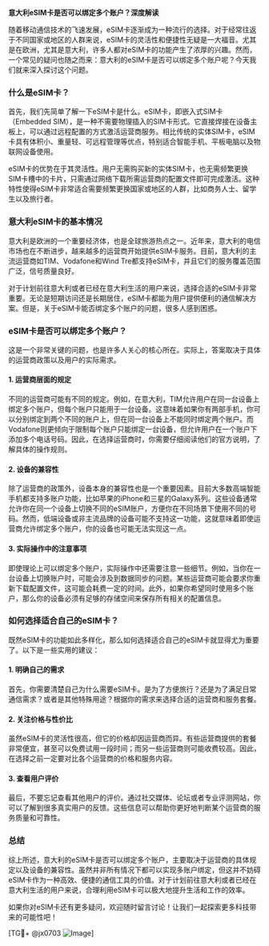 **意大利eSIM卡是否可以绑定多个账户？深度解读**

随着移动通信技术的飞速发展，eSIM卡逐渐成为一种流行的选择。对于经常往返于不同国家或地区的人群来说，eSIM卡的灵活性和便捷性无疑是一大福音。尤其是在欧洲，尤其是意大利，许多人都对eSIM卡的功能产生了浓厚的兴趣。然而，一个常见的疑问也随之而来：意大利的eSIM卡是否可以绑定多个账户呢？今天我们就来深入探讨这个问题。

### 什么是eSIM卡？

首先，我们先简单了解一下eSIM卡是什么。eSIM卡，即嵌入式SIM卡（Embedded SIM），是一种不需要物理插入的SIM卡形式。它直接焊接在设备主板上，可以通过远程配置的方式激活运营商服务。相比传统的实体SIM卡，eSIM卡具有体积小、重量轻、可远程管理等优点，特别适合智能手机、平板电脑以及物联网设备使用。

eSIM卡的优势在于其灵活性。用户无需购买新的实体SIM卡，也无需频繁更换SIM卡槽中的卡片，只需通过网络下载所需运营商的配置文件即可完成激活。这种特性使得eSIM卡非常适合需要频繁更换国家或地区的人群，比如商务人士、留学生以及旅行者。

### 意大利eSIM卡的基本情况

意大利是欧洲的一个重要经济体，也是全球旅游热点之一。近年来，意大利的电信市场也在不断进步，越来越多的运营商开始提供eSIM卡服务。目前，意大利的主流运营商如TIM、Vodafone和Wind Tre都支持eSIM卡，并且它们的服务覆盖范围广泛，信号质量良好。

对于计划前往意大利或者已经在意大利生活的用户来说，选择合适的eSIM卡非常重要。无论是短期访问还是长期居住，eSIM卡都能为用户提供便利的通信解决方案。但是，关于eSIM卡能否绑定多个账户的问题，很多人感到困惑。

### eSIM卡是否可以绑定多个账户？

这是一个非常关键的问题，也是许多人关心的核心所在。实际上，答案取决于具体的运营商政策以及用户的实际需求。

#### 1. **运营商层面的规定**
不同的运营商可能有不同的规定。例如，在意大利，TIM允许用户在同一台设备上绑定多个账户，但每个账户只能用于一台设备。这意味着如果你有两部手机，你可以分别绑定到两个不同的账户上，但在同一台设备上不能同时绑定两个账户。而Vodafone则更倾向于限制每个账户只能绑定一台设备，但允许用户在一个账户下添加多个电话号码。因此，在选择运营商时，你需要仔细阅读他们的官方说明，了解具体的操作规则。

#### 2. **设备的兼容性**
除了运营商的政策外，设备本身的兼容性也是一个重要因素。目前大多数高端智能手机都支持多账户功能，比如苹果的iPhone和三星的Galaxy系列。这些设备通常允许你在同一个设备上切换不同的eSIM账户，方便你在不同场景下使用不同的号码。然而，低端设备或非主流品牌的设备可能不支持这一功能，这就意味着即使运营商允许绑定多个账户，你的设备也可能无法实现这一点。

#### 3. **实际操作中的注意事项**
即使理论上可以绑定多个账户，实际操作中还需要注意一些细节。例如，当你在一台设备上切换账户时，可能会涉及到数据同步的问题。某些运营商可能会要求你重新下载配置文件，这可能会耗费一定的时间。此外，如果你希望同时使用多个账户，那么你的设备必须有足够的存储空间来保存所有相关的配置信息。

### 如何选择适合自己的eSIM卡？

既然eSIM卡的功能如此多样化，那么如何选择适合自己的eSIM卡就显得尤为重要了。以下是一些实用的建议：

#### 1. **明确自己的需求**
首先，你需要清楚自己为什么需要eSIM卡。是为了方便旅行？还是为了满足日常通信需求？或者是其他特殊用途？根据你的需求来选择合适的运营商和服务套餐。

#### 2. **关注价格与性价比**
虽然eSIM卡的灵活性很高，但它的价格却因运营商而异。有些运营商提供的套餐非常便宜，甚至可以免费试用一段时间；而另一些运营商则可能收费较高。因此，在选择之前一定要对比各个运营商的价格和服务内容。

#### 3. **查看用户评价**
最后，不要忘记查看其他用户的评价。通过社交媒体、论坛或者专业评测网站，你可以了解到很多真实用户的反馈。这些信息可以帮助你更好地判断某个运营商的服务质量和可靠性。

### 总结

综上所述，意大利的eSIM卡是否可以绑定多个账户，主要取决于运营商的具体规定以及设备的兼容性。虽然并非所有情况下都可以实现多账户绑定，但这并不妨碍eSIM卡作为一种高效、便捷的通信工具的价值。对于计划前往意大利或者已经在意大利生活的用户来说，合理利用eSIM卡可以极大地提升生活和工作的效率。

如果你对eSIM卡还有更多疑问，欢迎随时留言讨论！让我们一起探索更多科技带来的可能性吧！

[TG💪+ @jx0703 ![Image](https://github.com/user-attachments/assets/dbca1d08-cadb-493c-b0ec-ad6f7a83f270)]
